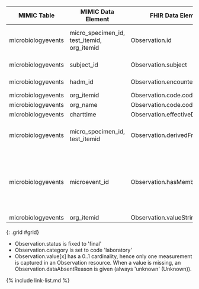 |MIMIC Table|MIMIC Data Element|FHIR Data Element|FHIR Profile|Notes|
|---|---|---|---|---|
|microbiologyevents|micro_specimen_id, test_itemid, org_itemid|Observation.id|[MimicObservationMicroOrg]|Concat elements and convert to UUID5|
|microbiologyevents|subject_id|Observation.subject|[MimicObservationMicroOrg]|Convert to UUID5|
|microbiologyevents|hadm_id|Observation.encounter|[MimicObservationMicroOrg]|Convert to UUID5|
|microbiologyevents|org_itemid|Observation.code.coding.code|[MimicObservationMicroOrg]||
|microbiologyevents|org_name|Observation.code.coding.display|[MimicObservationMicroOrg]||
|microbiologyevents|charttime|Observation.effectiveDateTime|[MimicObservationMicroOrg]||
|microbiologyevents|micro_specimen_id, test_itemid|Observation.derivedFrom|[MimicObservationMicroOrg]|Point to the parent microbiology test|
|microbiologyevents|microevent_id|Observation.hasMember|[MimicObservationMicroOrg]|Group all the references to microevent_id associated with an org_itemid and test_itemid|
|microbiologyevents|org_itemid|Observation.valueString|[MimicObservationMicroOrg]||
{: .grid #grid}

* Observation.status is fixed to 'final'
* Observation.category is set to code 'laboratory'
* Observation.value[x] has a 0..1 cardinality, hence only one measurement is captured in an Observation resource. When a value is missing, an Observation.dataAbsentReason is given (always 'unknown' (Unknown)).

{% include link-list.md %}

